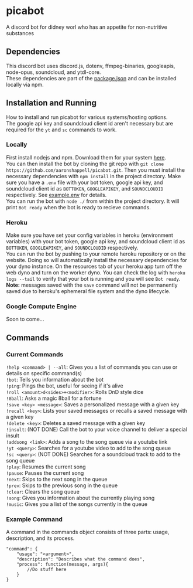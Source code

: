 # picabot
A discord bot for didney worl who has an appetite for non-nutritive substances

## Dependencies
This discord bot uses discord.js, dotenv, ffmpeg-binaries, googleapis, node-opus, soundcloud, and ytdl-core.  
These dependencies are part of the [package.json](https://github.com/aaronshappell/picabot/blob/master/package.json) and can be installed locally via npm.

## Installation and Running
How to install and run picabot for various systems/hosting options.  
The google api key and soundcloud client id aren't necessary but are required for the `yt` and `sc` commands to work.
### Locally
First install nodejs and npm. Download them for your system [here](https://nodejs.org/en/download/).  
You can then install the bot by cloning the git repo with `git clone https://github.com/aaronshappell/picabot.git`. Then you must install the necessary dependencies with `npm install` in the project directory. Make sure you have a `.env` file with your bot token, google api key, and soundcloud client id as `BOTTOKEN`, `GOOGLEAPIKEY`, and `SOUNDCLOUDID` respectively. See [example.env](https://github.com/aaronshappell/picabot/blob/master/example.env) for details.  
You can run the bot with `node ./` from within the project directory. It will print `Bot ready` when the bot is ready to recieve commands.
### Heroku
Make sure you have set your config variables in heroku (environment variables) with your bot token, google api key, and soundcloud client id as `BOTTOKEN`, `GOOGLEAPIKEY`, and `SOUNDCLOUDID` respectively.  
You can run the bot by pushing to your remote heroku repository or on the website. Doing so will automatically install the necessary dependencies for your dyno instance. On the resources tab of your heroku app turn off the web dyno and turn on the worker dyno. You can check the log with `heroku logs --tail` to verify that your bot is running and you will see `Bot ready`.  
**Note:** messages saved with the `save` command will not be permanently saved due to heroku's ephemeral file system and the dyno lifecycle.
### Google Compute Engine
Soon to come...

## Commands
### Current Commands
`!help <command> | --all`: Gives you a list of commands you can use or details on specific command(s)  
`!bot`: Tells you information about the bot  
`!ping`: Pings the bot, useful for seeing if it's alive  
`!roll <amount>d<sides>+<modifier>`: Rolls DnD style dice  
`!8ball`: Asks a magic 8ball for a fortune  
`!save <key> <message>`: Saves a personalized message with a given key  
`!recall <key>`: Lists your saved messages or recalls a saved message with a given key  
`!delete <key>`: Deletes a saved message with a given key  
`!insult`: (NOT DONE) Call the bot to your voice channel to deliver a special insult  
`!addsong <link>`: Adds a song to the song queue via a youtube link  
`!yt <query>`: Searches for a youtube video to add to the song queue  
`!sc <query>`: (NOT DONE) Searches for a soundcloud track to add to the song queue  
`!play`: Resumes the current song  
`!pause`: Pauses the current song  
`!next`: Skips to the next song in the queue  
`!prev`: Skips to the previous song in the queue  
`!clear`: Clears the song queue  
`!song`: Gives you information about the currently playing song  
`!music`: Gives you a list of the songs currently in the queue  
### Example Command
A command in the commands object consists of three parts: usage, description, and its process.
```
"command": {
    "usage": "<argument>",
    "description": "Describes what the command does",
    "process": function(message, args){
        //Do stuff here
    }
}
```
